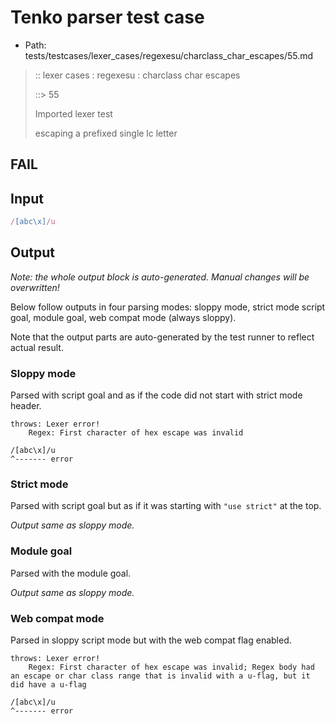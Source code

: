 # Tenko parser test case

- Path: tests/testcases/lexer_cases/regexesu/charclass_char_escapes/55.md

> :: lexer cases : regexesu : charclass char escapes
>
> ::> 55
>
> Imported lexer test
>
> escaping a prefixed single lc letter

## FAIL

## Input

`````js
/[abc\x]/u
`````

## Output

_Note: the whole output block is auto-generated. Manual changes will be overwritten!_

Below follow outputs in four parsing modes: sloppy mode, strict mode script goal, module goal, web compat mode (always sloppy).

Note that the output parts are auto-generated by the test runner to reflect actual result.

### Sloppy mode

Parsed with script goal and as if the code did not start with strict mode header.

`````
throws: Lexer error!
    Regex: First character of hex escape was invalid

/[abc\x]/u
^------- error
`````

### Strict mode

Parsed with script goal but as if it was starting with `"use strict"` at the top.

_Output same as sloppy mode._

### Module goal

Parsed with the module goal.

_Output same as sloppy mode._

### Web compat mode

Parsed in sloppy script mode but with the web compat flag enabled.

`````
throws: Lexer error!
    Regex: First character of hex escape was invalid; Regex body had an escape or char class range that is invalid with a u-flag, but it did have a u-flag

/[abc\x]/u
^------- error
`````

